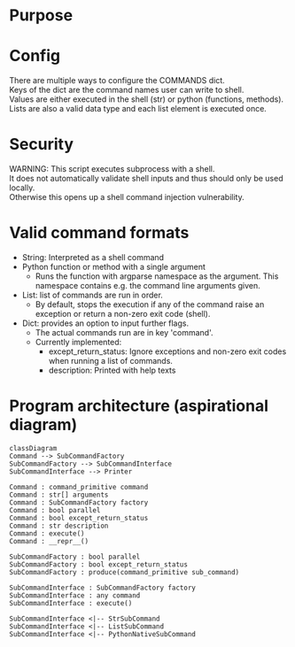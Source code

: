 # Purpose

# Config
There are multiple ways to configure the COMMANDS dict.  
Keys of the dict are the command names user can write to shell.  
Values are either executed in the shell (str) or python (functions, methods). Lists are also a valid data type and each list element is executed once.

# Security
WARNING: This script executes subprocess with a shell.  
It does not automatically validate shell inputs and thus should only be used locally.  
Otherwise this opens up a shell command injection vulnerability.

# Valid command formats
* String: Interpreted as a shell command
* Python function or method with a single argument
    * Runs the function with argparse namespace as the argument. This namespace contains e.g. the command line arguments given.
* List: list of commands are run in order.
    * By default, stops the execution if any of the command raise an exception or return a non-zero exit code (shell).
* Dict: provides an option to input further flags.
    * The actual commands run are in key 'command'.
    * Currently implemented:
        * except_return_status: Ignore exceptions and non-zero exit codes when running a list of commands.
        * description: Printed with help texts

# Program architecture (aspirational diagram)
```mermaid
classDiagram
Command --> SubCommandFactory
SubCommandFactory --> SubCommandInterface
SubCommandInterface --> Printer

Command : command_primitive command
Command : str[] arguments
Command : SubCommandFactory factory
Command : bool parallel
Command : bool except_return_status
Command : str description
Command : execute()
Command : __repr__()

SubCommandFactory : bool parallel
SubCommandFactory : bool except_return_status
SubCommandFactory : produce(command_primitive sub_command)

SubCommandInterface : SubCommandFactory factory
SubCommandInterface : any command
SubCommandInterface : execute()

SubCommandInterface <|-- StrSubCommand
SubCommandInterface <|-- ListSubCommand
SubCommandInterface <|-- PythonNativeSubCommand
```
